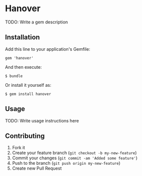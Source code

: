 # Hanover

TODO: Write a gem description

## Installation

Add this line to your application's Gemfile:

    gem 'hanover'

And then execute:

    $ bundle

Or install it yourself as:

    $ gem install hanover

## Usage

TODO: Write usage instructions here

## Contributing

1. Fork it
2. Create your feature branch (`git checkout -b my-new-feature`)
3. Commit your changes (`git commit -am 'Added some feature'`)
4. Push to the branch (`git push origin my-new-feature`)
5. Create new Pull Request

